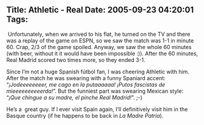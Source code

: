 Title: Athletic - Real
Date: 2005-09-23 04:20:01
Tags: 
---
<p> Unfortunately, when we arrived to his flat, he
turned on the TV and there was a replay of the game on ESPN, so we saw
the match was 1-1 in minute 60. Crap, 2/3 of the game spoiled. Anyway,
we saw the whole 60 minutes (with beer, without it it would have been
impossible :)). After the 60 minutes, Real Madrid scored two times
more, so they ended 3-1.</p>
<p>Since I&#8217;m not a huge Spanish fútbol fan,
I was cheering Athletic with him. After the match he was swearing with
a funny Spaniard accent: &#8220;<i>¡Jodeeeeeeeer, me cago en la putaaaaaa! ¡Putos fascistas de mieeeeeeeeeerda!</i>&#8221;. But the funniest part was swearing Mexican style: &#8220;<i>¡Que chingue a su madre, el pinche Real Madrid!</i>&#8221;. ;-)</p>
<p>He&#8217;s
a  great guy. If I ever visit Spain again, I&#8217;ll definitively visit
him in the Basque country (if he happens to be back in <i>La Madre Patria</i>).<br/></p>
<br/><br/>
